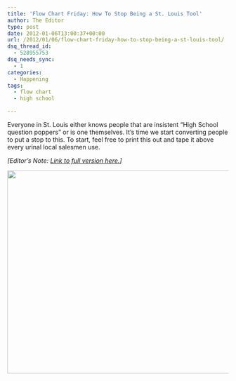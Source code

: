 ```yaml
---
title: 'Flow Chart Friday: How To Stop Being a St. Louis Tool'
author: The Editor
type: post
date: 2012-01-06T13:00:37+00:00
url: /2012/01/06/flow-chart-friday-how-to-stop-being-a-st-louis-tool/
dsq_thread_id:
  - 528955753
dsq_needs_sync:
  - 1
categories:
  - Happening
tags:
  - flow chart
  - high school

---
```

Everyone in St. Louis either knows people that are insistent &#8220;High School question poppers&#8221; or is one themselves. It&#8217;s time we start converting people to put a stop to this. To start, feel free to print this out and tape it above every urinal local salesmen use.

_[Editor&#8217;s Note: <a href="http://media.punchingkitty.com/wordpress/2012/01/flow_how_to_not_be_a_tool.jpg" target="_blank">Link to full version here.</a>]_

[<img class="aligncenter size-full wp-image-12591" title="flow_how_to_not_be_a_tool" src="http://media.punchingkitty.com/wordpress/2012/01/flow_how_to_not_be_a_tool.jpg" alt="" width="608" height="463" />][1]

 [1]: http://media.punchingkitty.com/wordpress/2012/01/flow_how_to_not_be_a_tool.jpg